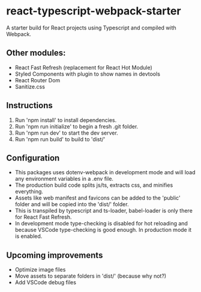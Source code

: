 # react-typescript-webpack-starter

A starter build for React projects using Typescript and compiled with Webpack.

## Other modules:

- React Fast Refresh (replacement for React Hot Module)
- Styled Components with plugin to show names in devtools
- React Router Dom
- Sanitize.css

## Instructions

1. Run 'npm install' to install dependencies.
2. Run 'npm run initialize' to begin a fresh .git folder.
3. Run 'npm run dev' to start the dev server.
4. Run 'npm run build' to build to 'dist/'

## Configuration

- This packages uses dotenv-webpack in development mode and will load any environment variables in a .env file.
- The production build code splits js/ts, extracts css, and minifies everything.
- Assets like web manifest and favicons can be added to the 'public' folder and will be copied into the 'dist/' folder.
- This is transpiled by typescript and ts-loader, babel-loader is only there for React Fast Refresh.
- In development mode type-checking is disabled for hot reloading and because VSCode type-checking is good enough. In production mode it is enabled.

## Upcoming improvements

- Optimize image files
- Move assets to separate folders in 'dist/' (because why not?)
- Add VSCode debug files

